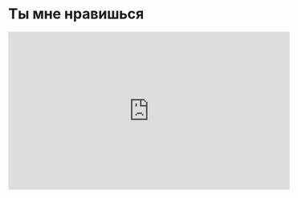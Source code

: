<h1>Ты мне нравишься</h1>

<iframe width="560" height="315" src="https://www.youtube.com/embed/tQ3GzdGbvEM" frameborder="0" allow="accelerometer; autoplay; encrypted-media; gyroscope; picture-in-picture" allowfullscreen></iframe>
